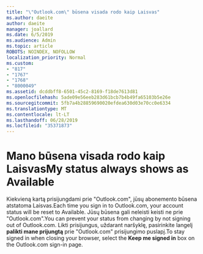 ```yaml
---
title: "\"Outlook.com\" būsena visada rodo kaip Laisvas"
ms.author: daeite
author: daeite
manager: joallard
ms.date: 6/5/2019
ms.audience: Admin
ms.topic: article
ROBOTS: NOINDEX, NOFOLLOW
localization_priority: Normal
ms.custom:
- "817"
- "1767"
- "1768"
- "8000049"
ms.assetid: dcddbff8-6501-45c2-8169-f18de7613d81
ms.openlocfilehash: 5ade09e56eeb283d61bcb7b4b49fa65103b5e26e
ms.sourcegitcommit: 5fb7a4b28859690020efdea630d03e70cc0e6334
ms.translationtype: MT
ms.contentlocale: lt-LT
ms.lasthandoff: 06/28/2019
ms.locfileid: "35371873"
---
```

# <a name="my-status-always-shows-as-available"></a><span data-ttu-id="2ce60-102">Mano būsena visada rodo kaip Laisvas</span><span class="sxs-lookup"><span data-stu-id="2ce60-102">My status always shows as Available</span></span>

<span data-ttu-id="2ce60-103">Kiekvieną kartą prisijungdami prie "Outlook.com", jūsų abonemento būsena atstatoma Laisvas.</span><span class="sxs-lookup"><span data-stu-id="2ce60-103">Each time you sign in to Outlook.com, your account status will be reset to Available.</span></span> <span data-ttu-id="2ce60-104">Jūsų būsena gali neleisti keisti ne prie "Outlook.com".</span><span class="sxs-lookup"><span data-stu-id="2ce60-104">You can prevent your status from changing by not signing out of Outlook.com.</span></span> <span data-ttu-id="2ce60-105">Likti prisijungus, uždarant naršyklę, pasirinkite langelį **palikti mane prijungtą** prie "Outlook.com" prisijungimo puslapį.</span><span class="sxs-lookup"><span data-stu-id="2ce60-105">To stay signed in when closing your browser, select the **Keep me signed in** box on the Outlook.com sign-in page.</span></span>
